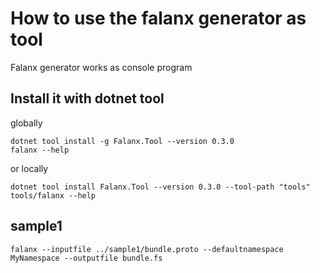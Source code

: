 # How to use the falanx generator as tool

Falanx generator works as console program

## Install it with dotnet tool

globally

```
dotnet tool install -g Falanx.Tool --version 0.3.0
falanx --help
```

or locally

```
dotnet tool install Falanx.Tool --version 0.3.0 --tool-path "tools"
tools/falanx --help
```

## sample1

```
falanx --inputfile ../sample1/bundle.proto --defaultnamespace MyNamespace --outputfile bundle.fs
```
